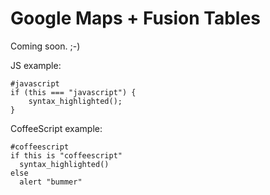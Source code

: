 # Google Maps + Fusion Tables

Coming soon. ;-)

JS example:

    #javascript
    if (this === "javascript") {
        syntax_highlighted();
    }

CoffeeScript example:

    #coffeescript
    if this is "coffeescript"
      syntax_highlighted()
    else
      alert "bummer"
